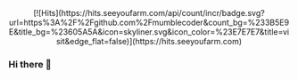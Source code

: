 <div align=center>
  [![Hits](https://hits.seeyoufarm.com/api/count/incr/badge.svg?url=https%3A%2F%2Fgithub.com%2Fmumblecoder&count_bg=%233B5E9E&title_bg=%23605A5A&icon=skyliner.svg&icon_color=%23E7E7E7&title=visit&edge_flat=false)](https://hits.seeyoufarm.com)
</div>

### Hi there 👋

<!--
**mumblecoder/mumblecoder** is a ✨ _special_ ✨ repository because its `README.md` (this file) appears on your GitHub profile.

Here are some ideas to get you started:

- 🔭 I’m currently working on ...
- 🌱 I’m currently learning ...
- 👯 I’m looking to collaborate on ...
- 🤔 I’m looking for help with ...
- 💬 Ask me about ...
- 📫 How to reach me: ...
- 😄 Pronouns: ...
- ⚡ Fun fact: ...
-->
